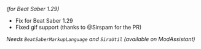 *(for Beat Saber 1.29)*

- Fix for Beat Saber 1.29
- Fixed gif support (thanks to @Sirspam for the PR)

*Needs `BeatSaberMarkupLanguage` and `SiraUtil` (available on ModAssistant)*